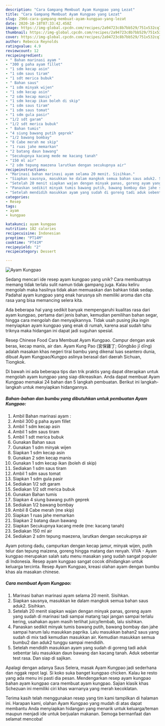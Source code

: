 ```yaml
---
description: "Cara Gampang Membuat Ayam Kungpao yang Lezat"
title: "Cara Gampang Membuat Ayam Kungpao yang Lezat"
slug: 2966-cara-gampang-membuat-ayam-kungpao-yang-lezat
date: 2020-10-18T07:33:42.458Z
image: https://img-global.cpcdn.com/recipes/2a94723c8b7bb529/751x532cq70/ayam-kungpao-foto-resep-utama.jpg
thumbnail: https://img-global.cpcdn.com/recipes/2a94723c8b7bb529/751x532cq70/ayam-kungpao-foto-resep-utama.jpg
cover: https://img-global.cpcdn.com/recipes/2a94723c8b7bb529/751x532cq70/ayam-kungpao-foto-resep-utama.jpg
author: Rebecca Reynolds
ratingvalue: 4.9
reviewcount: 12
recipeingredient:
- " Bahan marinasi ayam "
- "300 g paha ayam fillet"
- "1 sdm kecap asin"
- "1 sdm saus tiram"
- "1 sdt merica bubuk"
- " Bahan saus"
- "1 sdm minyak wijen"
- "1 sdm kecap asin"
- "2 sdm kecap manis"
- "1 sdm kecap ikan boleh di skip"
- "1 sdm saus tiram"
- "1 sdm saus tomat"
- "1 sdm gula pasir"
- "1/2 sdt garam"
- "1/2 sdt merica bubuk"
- " Bahan tumis"
- "4 siung bawang putih geprek"
- "1/2 bawang bombay"
- "8 Cabe merah me skip"
- "1 ruas jahe memarkan"
- "2 batang daun bawang"
- "Secukupnya kacang mede me kacang tanah"
- "150 ml air"
- "2 sdm tepung maezena larutkan dengan secukupnya air"
recipeinstructions:
- "Marinasi bahan marinasi ayam selama 20 menit. Sisihkan."
- "Siapkan sausnya, masukkan ke dalam mangkok semua bahan saus aduk2. Sisihkan."
- "Setelah 20 menit siapkan wajan dengan minyak panas, goreng ayam yang sudah di marinasi tadi sampai matang tapi jangan sampai terlalu kering, usahakan ayam masih terlihat juicy/lembab, lalu sisihkan."
- "Panaskan sedikit minyak tumis bawang putih, bawang bombay dan jahe sampai harum lalu masukkan paprika. Lalu masukkan bahan2 saus yang sudah di mix tadi kemudian masukkan air. Kemudian masukkan semua bumbu2 dan aduk2 tunggu sampai mendidih."
- "Setelah mendidih masukkan ayam yang sudah di goreng tadi aduk sebentar lalu masukkan daun bawang dan kacang tanah. Aduk sebentar test rasa. Dan siap di sajikan."
categories:
- Resep
tags:
- ayam
- kungpao

katakunci: ayam kungpao 
nutrition: 182 calories
recipecuisine: Indonesian
preptime: "PT14M"
cooktime: "PT41M"
recipeyield: "2"
recipecategory: Dessert

---
```



![Ayam Kungpao](https://img-global.cpcdn.com/recipes/2a94723c8b7bb529/751x532cq70/ayam-kungpao-foto-resep-utama.jpg)

Sedang mencari ide resep ayam kungpao yang unik? Cara membuatnya memang tidak terlalu sulit namun tidak gampang juga. Kalau keliru mengolah maka hasilnya tidak akan memuaskan dan bahkan tidak sedap. Padahal ayam kungpao yang enak harusnya sih memiliki aroma dan cita rasa yang bisa memancing selera kita.

Ada beberapa hal yang sedikit banyak mempengaruhi kualitas rasa dari ayam kungpao, pertama dari jenis bahan, kemudian pemilihan bahan segar, hingga cara mengolah dan menyajikannya. Tidak usah pusing jika ingin menyiapkan ayam kungpao yang enak di rumah, karena asal sudah tahu triknya maka hidangan ini dapat jadi suguhan spesial.

Resep Chinese Food Cara Membuat Ayam Kungpao. Campur dengan arak beras, kecap manis, air dan. Ayam Kung Pao (宮保雞丁; Gōngbǎo jī dīng) adalah masakan khas negeri tirai bambu yang dikenal luas seantero dunia, dibuat Ayam Kungpao/Kungpo aslinya berasal dari daerah Sichuan, Tiongkok.


Di bawah ini ada beberapa tips dan trik praktis yang dapat diterapkan untuk mengolah ayam kungpao yang siap dikreasikan. Anda dapat membuat Ayam Kungpao memakai 24 bahan dan 5 langkah pembuatan. Berikut ini langkah-langkah untuk menyiapkan hidangannya.

<!--inarticleads1-->

##### Bahan-bahan dan bumbu yang dibutuhkan untuk pembuatan Ayam Kungpao:

1. Ambil  Bahan marinasi ayam :
1. Ambil 300 g paha ayam fillet
1. Ambil 1 sdm kecap asin
1. Ambil 1 sdm saus tiram
1. Ambil 1 sdt merica bubuk
1. Gunakan  Bahan saus
1. Gunakan 1 sdm minyak wijen
1. Siapkan 1 sdm kecap asin
1. Gunakan 2 sdm kecap manis
1. Gunakan 1 sdm kecap ikan (boleh di skip)
1. Sediakan 1 sdm saus tiram
1. Ambil 1 sdm saus tomat
1. Siapkan 1 sdm gula pasir
1. Sediakan 1/2 sdt garam
1. Sediakan 1/2 sdt merica bubuk
1. Gunakan  Bahan tumis
1. Siapkan 4 siung bawang putih geprek
1. Sediakan 1/2 bawang bombay
1. Ambil 8 Cabe merah (me skip)
1. Siapkan 1 ruas jahe memarkan
1. Siapkan 2 batang daun bawang
1. Siapkan Secukupnya kacang mede (me: kacang tanah)
1. Sediakan 150 ml air
1. Sediakan 2 sdm tepung maezena, larutkan dengan secukupnya air


Ayam potong dadu, campurkan dengan kecap jamur, minyak wijen, putih telur dan tepung maizena, goreng hingga matang dan renyah. VIVA - Ayam kungpao merupakan salah satu menu masakan yang sudah sangat populer di Indonesia. Resep ayam kungpao sangat cocok dihidangkan untuk keluarga tercinta. Resep Ayam Kungpao, kreasi olahan ayam dengan bumbu khas ala masakan chinese. 

<!--inarticleads2-->

##### Cara membuat Ayam Kungpao:

1. Marinasi bahan marinasi ayam selama 20 menit. Sisihkan.
1. Siapkan sausnya, masukkan ke dalam mangkok semua bahan saus aduk2. Sisihkan.
1. Setelah 20 menit siapkan wajan dengan minyak panas, goreng ayam yang sudah di marinasi tadi sampai matang tapi jangan sampai terlalu kering, usahakan ayam masih terlihat juicy/lembab, lalu sisihkan.
1. Panaskan sedikit minyak tumis bawang putih, bawang bombay dan jahe sampai harum lalu masukkan paprika. Lalu masukkan bahan2 saus yang sudah di mix tadi kemudian masukkan air. Kemudian masukkan semua bumbu2 dan aduk2 tunggu sampai mendidih.
1. Setelah mendidih masukkan ayam yang sudah di goreng tadi aduk sebentar lalu masukkan daun bawang dan kacang tanah. Aduk sebentar test rasa. Dan siap di sajikan.


Apalagi dengan adanya Saus Selera, masak Ayam Kungpao jadi sederhana dan nggak repot lagi. Si koko suka banget kungpao chicken. Kalau ke resto yang ada menu ini pasti dia pesan. Mendengarkan resep ayam kungpao bahan ayam kungpao cara membuat ayam kungpao. Sajian klasik khas Schezuan ini memiliki ciri khas warnanya yang merah kecoklatan. 

Terima kasih telah menggunakan resep yang tim kami tampilkan di halaman ini. Harapan kami, olahan Ayam Kungpao yang mudah di atas dapat membantu Anda menyiapkan hidangan yang menarik untuk keluarga/teman maupun menjadi ide untuk berjualan makanan. Semoga bermanfaat dan selamat mencoba!
